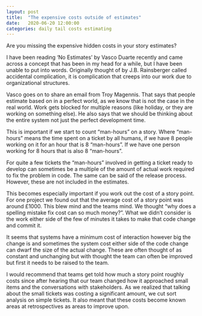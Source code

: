 ```yaml
---
layout: post
title:  "The expensive costs outside of estimates"
date:   2020-06-20 12:00:00
categories: daily tail costs estimating
---
```


Are you missing the expensive hidden costs in your story estimates?

I have been reading ‘No Estimates’ by Vasco Duarte recently and came across a concept that has been in my head for a while, but I have been unable to put into words. Originally thought of by J.B. Rainsberger called accidental complication, it is complication that creeps into our work due to organizational structures.

Vasco goes on to share an email from Troy Magennis. That says that people estimate based on in a perfect world, as we know that is not the case in the real world. Work gets blocked for multiple reasons (like holiday, or they are working on something else). He also says that we should be thinking about the entire system not just the perfect development time.

This is important if we start to count “man-hours” on a story. Where “man-hours” means the time spent on a ticket by all humans, if we have 8 people working on it for an hour that is 8 “man-hours”. If we have one person working for 8 hours that is also 8 “man-hours”.

For quite a few tickets the “man-hours” involved in getting a ticket ready to develop can sometimes be a multiple of the amount of actual work required to fix the problem in code. The same can be said of the release process. However, these are not included in the estimates.

This becomes especially important if you work out the cost of a story point. For one project we found out that the average cost of a story point was around £1000. This blew mind and the teams mind. We thought “why does a spelling mistake fix cost can so much money?”. What we didn’t consider is the work either side of the few of minutes it takes to make that code change and commit it.

It seems that systems have a minimum cost of interaction however big the change is and sometimes the system cost either side of the code change can dwarf the size of the actual change. These are often thought of as constant and unchanging but with thought the team can often be improved but first it needs to be raised to the team.

I would recommend that teams get told how much a story point roughly costs since after hearing that our team changed how it approached small items and the conversations with stakeholders. As we realized that talking about the small tickets was costing a significant amount, we cut sort analysis on simple tickets. It also meant that these costs become known areas at retrospectives as areas to improve upon.
